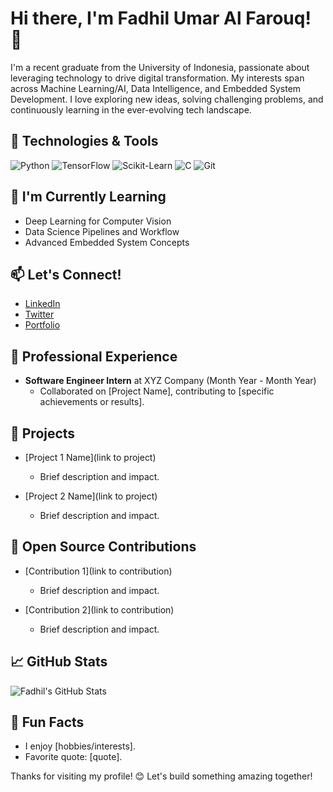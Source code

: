 # Hi there, I'm Fadhil Umar Al Farouq! 👋

I'm a recent graduate from the University of Indonesia, passionate about leveraging technology to drive digital transformation. My interests span across Machine Learning/AI, Data Intelligence, and Embedded System Development. I love exploring new ideas, solving challenging problems, and continuously learning in the ever-evolving tech landscape.

## 🔧 Technologies & Tools

![Python](https://img.shields.io/badge/-Python-3776AB?style=flat-square&logo=python&logoColor=white)
![TensorFlow](https://img.shields.io/badge/-TensorFlow-FF6F00?style=flat-square&logo=tensorflow&logoColor=white)
![Scikit-Learn](https://img.shields.io/badge/-Scikit_Learn-F7931E?style=flat-square&logo=scikit-learn&logoColor=white)
![C](https://img.shields.io/badge/-C-A8B9CC?style=flat-square&logo=c&logoColor=white)
![Git](https://img.shields.io/badge/-Git-F05032?style=flat-square&logo=git&logoColor=white)

## 🌱 I'm Currently Learning

- Deep Learning for Computer Vision
- Data Science Pipelines and Workflow
- Advanced Embedded System Concepts

## 📫 Let's Connect!

- [LinkedIn](https://www.linkedin.com/in/your-linkedin-profile)
- [Twitter](https://twitter.com/your-twitter-handle)
- [Portfolio](https://your-portfolio-website.com)

## 💼 Professional Experience

- **Software Engineer Intern** at XYZ Company (Month Year - Month Year)
  - Collaborated on [Project Name], contributing to [specific achievements or results].

## 🚀 Projects

- [Project 1 Name](link to project)
  - Brief description and impact.

- [Project 2 Name](link to project)
  - Brief description and impact.

## 🤝 Open Source Contributions

- [Contribution 1](link to contribution)
  - Brief description and impact.

- [Contribution 2](link to contribution)
  - Brief description and impact.

## 📈 GitHub Stats

![Fadhil's GitHub Stats](https://github-readme-stats.vercel.app/api?username=Alfadhils&show_icons=true&hide_title=true&hide_border=true&count_private=true)

## 🎉 Fun Facts

- I enjoy [hobbies/interests].
- Favorite quote: [quote].

Thanks for visiting my profile! 😊 Let's build something amazing together!
